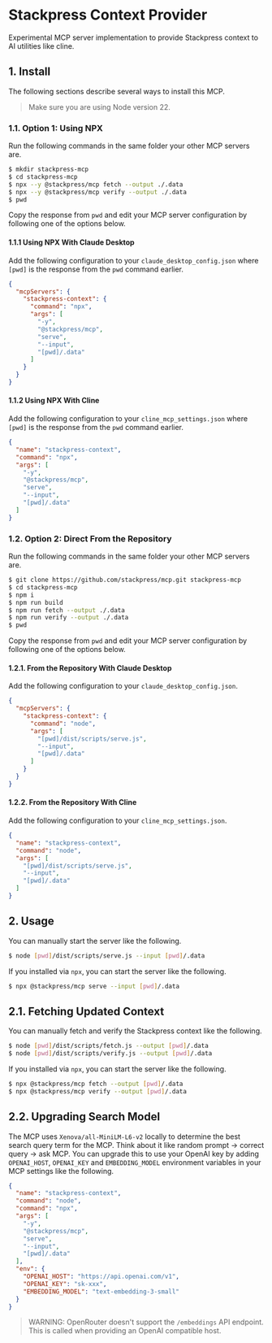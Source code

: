 # Stackpress Context Provider

Experimental MCP server implementation to provide Stackpress context to AI utilities like cline.

## 1. Install

The following sections describe several ways to install this MCP.

> Make sure you are using Node version 22.

### 1.1. Option 1: Using NPX

Run the following commands in the same folder your other MCP servers are.

```bash
$ mkdir stackpress-mcp
$ cd stackpress-mcp
$ npx --y @stackpress/mcp fetch --output ./.data
$ npx --y @stackpress/mcp verify --output ./.data
$ pwd
```

Copy the response from `pwd` and edit your MCP server configuration by following one of the options below.

#### 1.1.1 Using NPX With Claude Desktop

Add the following configuration to your `claude_desktop_config.json` where `[pwd]` is the response from the `pwd` command earlier.

```json
{
  "mcpServers": {
    "stackpress-context": {
      "command": "npx",
      "args": [ 
        "-y", 
        "@stackpress/mcp", 
        "serve", 
        "--input", 
        "[pwd]/.data" 
      ]
    }
  }
}
```

#### 1.1.2 Using NPX With Cline

Add the following configuration to your `cline_mcp_settings.json` where `[pwd]` is the response from the `pwd` command earlier.

```json
{
  "name": "stackpress-context",
  "command": "npx",
  "args": [ 
    "-y", 
    "@stackpress/mcp", 
    "serve", 
    "--input", 
    "[pwd]/.data" 
  ]
}
```

### 1.2. Option 2: Direct From the Repository

Run the following commands in the same folder your other MCP servers are.

```bash
$ git clone https://github.com/stackpress/mcp.git stackpress-mcp
$ cd stackpress-mcp
$ npm i
$ npm run build
$ npm run fetch --output ./.data
$ npm run verify --output ./.data
$ pwd
```

Copy the response from `pwd` and edit your MCP server configuration by following one of the options below.

#### 1.2.1. From the Repository With Claude Desktop

Add the following configuration to your `claude_desktop_config.json`.

```json
{
  "mcpServers": {
    "stackpress-context": {
      "command": "node",
      "args": [ 
        "[pwd]/dist/scripts/serve.js", 
        "--input", 
        "[pwd]/.data" 
      ]
    }
  }
}
```

#### 1.2.2. From the Repository With Cline

Add the following configuration to your `cline_mcp_settings.json`.

```json
{
  "name": "stackpress-context",
  "command": "node",
  "args": [ 
    "[pwd]/dist/scripts/serve.js", 
    "--input", 
    "[pwd]/.data" 
  ]
}
```

## 2. Usage

You can manually start the server like the following.

```bash
$ node [pwd]/dist/scripts/serve.js --input [pwd]/.data
```

If you installed via `npx`, you can start the server like the following.

```bash
$ npx @stackpress/mcp serve --input [pwd]/.data
```

## 2.1. Fetching Updated Context

You can manually fetch and verify the Stackpress context like the following.

```bash
$ node [pwd]/dist/scripts/fetch.js --output [pwd]/.data
$ node [pwd]/dist/scripts/verify.js --output [pwd]/.data
```

If you installed via `npx`, you can start the server like the following.

```bash
$ npx @stackpress/mcp fetch --output [pwd]/.data
$ npx @stackpress/mcp verify --output [pwd]/.data
```

## 2.2. Upgrading Search Model

The MCP uses `Xenova/all-MiniLM-L6-v2` locally to determine the best search query term for the MCP. Think about it like random prompt → correct query → ask MCP. You can upgrade this to use your OpenAI key by adding `OPENAI_HOST`, `OPENAI_KEY` and `EMBEDDING_MODEL` environment variables in your MCP settings like the following.

```json
{
  "name": "stackpress-context",
  "command": "node",
  "command": "npx",
  "args": [ 
    "-y", 
    "@stackpress/mcp", 
    "serve", 
    "--input", 
    "[pwd]/.data" 
  ],
  "env": {
    "OPENAI_HOST": "https://api.openai.com/v1",
    "OPENAI_KEY": "sk-xxx",
    "EMBEDDING_MODEL": "text-embedding-3-small"
  }
}
```

> WARNING: OpenRouter doesn't support the `/embeddings` API endpoint. This is called when providing an OpenAI compatible host.